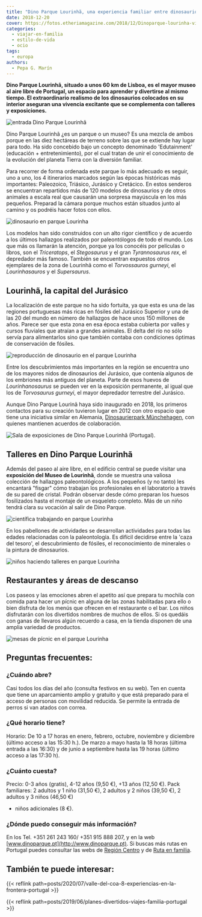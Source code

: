```yaml
---
title: "Dino Parque Lourinhã, una experiencia familiar entre dinosaurios"
date: 2018-12-20
cover: https://fotos.etheriamagazine.com/2018/12/Dinoparque-lourinha-viajes-familias-5-e1561371638676.jpg
categories: 
  - viajar-en-familia
  - estilo-de-vida
  - ocio
tags: 
  - europa
authors: 
  - Pepa G. Marín
---
```


**Dino Parque Lourinhã, situado a unos 60 km de Lisboa, es el mayor museo al aire libre 
de Portugal, un espacio para aprender y divertirse al mismo tiempo. El extraordinario 
realismo de los dinosaurios colocados en su interior aseguran una vivencia excitante que 
se complementa con talleres y exposiciones.** 

![entrada Dino Parque Lourinhã](https://fotos.etheriamagazine.com/2018/12/Dinoparque-lourinha-viajes-familias.jpg "Entrada principal a Dino Parque Lourinhã.")

Dino Parque Lourinhã ¿es un parque o un museo? Es una mezcla de ambos porque en las diez 
hectáreas de terreno sobre las que se extiende hay lugar para todo. Ha sido concebido 
bajo un concepto denominado 'Edutainment' (educación + entretenimiento), por el cual 
tratan de unir el conocimiento de la evolución del planeta Tierra con la diversión 
familiar. 

Para recorrer de forma ordenada este parque lo más adecuado es seguir, uno a uno, los 4 
itinerarios marcados según las épocas históricas más importantes: Paleozoico, Triásico, 
Jurásico y Cretácico. En estos senderos se encuentran repartidos más de 120 modelos de 
dinosaurios y de otros animales a escala real que causarán una sorpresa mayúscula en los 
más pequeños. Preparad la cámara porque muchos están situados junto al camino y os 
podréis hacer fotos con ellos. 

![dinosaurio en parque Lourinha](https://fotos.etheriamagazine.com/2018/12/Dinoparque-lourinha-viajes-familias-5.jpg "Este espacio cuenta con 4 circuitos bien señalizados.")

Los modelos han sido construidos con un alto rigor científico y de acuerdo a los últimos 
hallazgos realizados por paleontólogos de todo el mundo. Los que más os llamarán la 
atención, porque ya los conocéis por películas o libros, son el _Triceratops_, el 
_Stegosaurus_ y el gran _Tyrannosaurus rex_, el depredador más famoso. También se 
encuentran expuestos otros ejemplares de la zona de Lourinhã como el _Torvossauros 
gurneyi_, el _Lourinhasauros_ y el _Supersaurus_. 

## Lourinhã, la capital del Jurásico

La localización de este parque no ha sido fortuita, ya que esta es una de las regiones 
portuguesas más ricas en fósiles del Jurásico Superior y una de las 20 del mundo en 
número de hallazgos de hace unos 150 millones de años. Parece ser que esta zona en esa 
época estaba cubierta por valles y cursos fluviales que atraían a grandes animales. El 
delta del río no sólo servía para alimentarlos sino que también contaba con condiciones 
óptimas de conservación de fósiles. 

![reproducción de dinosaurio en el parque Lourinha](https://fotos.etheriamagazine.com/2018/12/Dinoparque-lourinha-viajes-familias-1.jpg "Los dinosaurios son reproducciones fieles a la fisonomía que determinan los expertos.")

Entre los descubrimientos más importantes en la región se encuentra uno de los mayores 
nidos de dinosaurios del Jurásico, que contenía algunos de los embriones más antiguos 
del planeta. Parte de esos huevos de _Lourinhanosaurus_ se pueden ver en la exposición 
permanente, al igual que los de _Torvosaurus gurneyi_, el mayor depredador terrestre del 
Jurásico. 

Aunque Dino Parque Lourinã haya sido inaugurado en 2018, los primeros contactos para su 
creación tuvieron lugar en 2012 con otro espacio que tiene una iniciativa similar en 
Alemania, [Dinosaurierpark Münchehagen](https://www.dinopark.de/), con quienes mantienen 
acuerdos de colaboración. 

![Sala de exposiciones de Dino Parque Lourinhã (Portugal).](https://fotos.etheriamagazine.com/2018/12/dinoparque-lourinha-portugal.jpg "Sala de exposiciones de Dino Parque Lourinhã (Portugal).")

## Talleres en Dino Parque Lourinh**ã**

Además del paseo al aire libre, en el edificio central se puede visitar una **exposición 
del Museo de Lourinhã**, donde se muestra una valiosa colección de hallazgos 
paleontológicos. A los pequeños (y no tanto) les encantará "fisgar" cómo trabajan los 
profesionales en el laboratorio a través de su pared de cristal. Podrán observar desde 
cómo preparan los huesos fosilizados hasta el montaje de un esqueleto completo. Más de 
un niño tendrá clara su vocación al salir de Dino Parque. 

![científica trabajando en parque Lourinha](https://fotos.etheriamagazine.com/2018/12/Dinoparque-lourinha-viajes-familias-2.jpg "Laboratorio donde trabajan los profesionales e investigadores del parque.")

En los pabellones de actividades se desarrollan actividades para todas las edades 
relacionadas con la paleontología. Es difícil decidirse entre la 'caza del tesoro', el 
descubrimiento de fósiles, el reconocimiento de minerales o la pintura de dinosaurios. 

![niños haciendo talleres en parque Lourinha](https://fotos.etheriamagazine.com/2018/12/Dinoparque-lourinha-viajes-familias-3.jpg "Pabellón para la realización de talleres.")

## Restaurantes y áreas de descanso

Los paseos y las emociones abren el apetito así que prepara tu mochila con comida para 
hacer un pícnic en alguna de las zonas habilitadas para ello o bien disfruta de los 
menús que ofrecen en el restaurante o el bar. Los niños disfrutarán con los divertidos 
nombres de muchos de ellos. Si os quedáis con ganas de llevaros algún recuerdo a casa, 
en la tienda disponen de una amplia variedad de productos. 

![mesas de pícnic en el parque Lourinha](https://fotos.etheriamagazine.com/2018/12/dinoparque-lourinha.jpg "Zona de descanso y de pícnic del parque.")

## Preguntas frecuentes:

### ¿Cuándo abre?

Casi todos los días del año (consulta festivos en su web). Ten en cuenta que tiene un 
aparcamiento amplio y gratuito y que está preparado para el acceso de personas con 
movilidad reducida. Se permite la entrada de perros si van atados con correa. 

### ¿Qué horario tiene?

Horario: De 10 a 17 horas en enero, febrero, octubre, noviembre y diciembre (último 
acceso a las 15:30 h.). De marzo a mayo hasta la 18 horas (última entrada a las 16:30) y 
de junio a septiembre hasta las 19 horas (último acceso a las 17:30 h). 

### ¿Cuánto cuesta?

Precio: 0-3 años (gratis), 4-12 años (9,50 €), +13 años (12,50 €). Pack familiares: 2 
adultos y 1 niño (31,50 €), 2 adultos y 2 niños (39,50 €), 2 adultos y 3 niños (46,50 €) 
+ niños adicionales (8 €). 

### ¿Dónde puedo conseguir más información?

En los Tel. +351 261 243 160/ +351 915 888 207, y en la web 
[www.dinoparque.pt](http://www.dinoparque.pt). Si buscas más rutas en Portugal puedes 
consultar las webs de [Región Centro](http://www.centerofportugal.com) y de [Ruta en 
familia](https://www.rutaenfamilia.com/road-trip-con-ninos-por-la-region-centro-de-portugal/). 

## También te puede interesar:

{{< reflink path=posts/2020/07/valle-del-coa-8-experiencias-en-la-frontera-portugal >}} 

{{< reflink path=posts/2019/06/planes-divertidos-viajes-familia-portugal >}}
